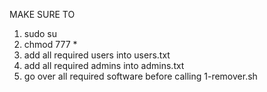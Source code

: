 MAKE SURE TO

1) sudo su
2) chmod 777 *
3) add all required users into users.txt
4) add all required admins into admins.txt
5) go over all required software before calling 1-remover.sh